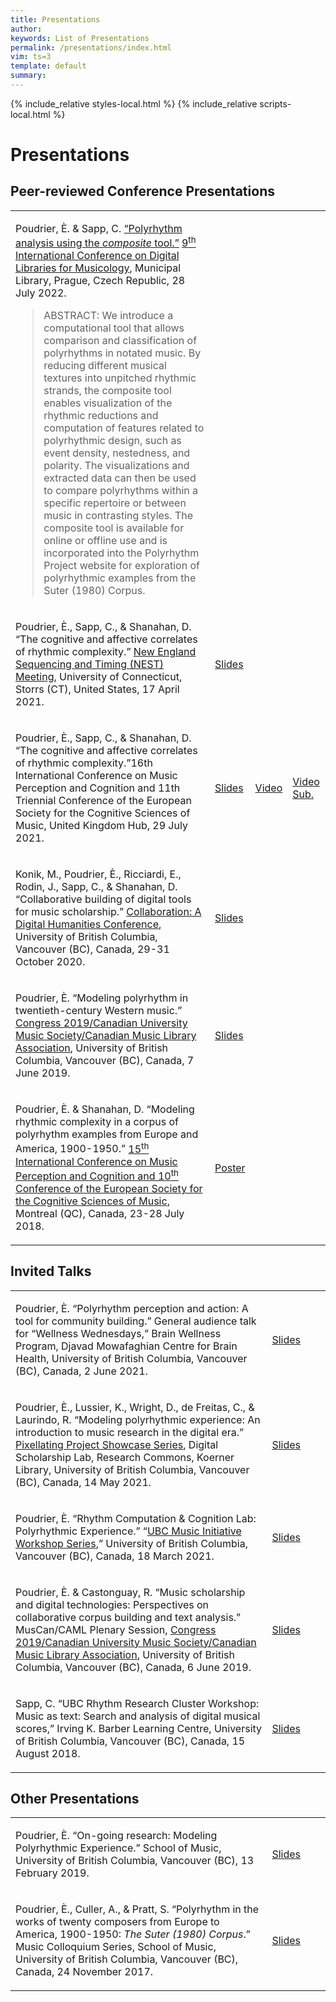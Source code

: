 ```yaml
---
title: Presentations 
author: 
keywords: List of Presentations 
permalink: /presentations/index.html
vim: ts=3
template: default
summary: 
---
```


{% include_relative styles-local.html %}
{% include_relative scripts-local.html %}

# Presentations #


## Peer-reviewed Conference Presentations ##
	
<table>
<tbody>
  <tr>
    <td class="topalign">
	<p>Poudrier, È. &amp; Sapp, C. <a href="https://dl.acm.org/doi/10.1145/3543882.3543890">“Polyrhythm analysis using the <em>composite</em> tool.”</a> <a href="https://dlfm.web.ox.ac.uk/">9<sup>th</sup> International Conference on Digital Libraries for Musicology</a>, Municipal Library, Prague, Czech Republic, 28 July 2022.</p>
	<blockquote>
		<p>ABSTRACT: We introduce a computational tool that allows comparison and classification of polyrhythms in notated music. By reducing different musical textures into unpitched rhythmic strands, the composite tool enables visualization of the rhythmic reductions and computation of features related to polyrhythmic design, such as event density, nestedness, and polarity. The visualizations and extracted data can then be used to compare polyrhythms within a specific repertoire or between music in contrasting styles. The composite tool is available for online or offline use and is incorporated into the Polyrhythm Project website for exploration of polyrhythmic examples from the Suter (1980) Corpus.</p>
	</blockquote></td>
  </tr>
  <tr>
    <td class="topalign">
	  <p>Poudrier, È., Sapp, C., &amp; Shanahan, D. “The cognitive and affective correlates of rhythmic complexity.” <a href="https://musicdynamicslab.uconn.edu/home/nest/">New England Sequencing and Timing (NEST) Meeting</a>, University of Connecticut, Storrs (CT), United States, 17 April 2021.</p></td>
    <td class="topalign"><a class="buttonlink" href="https://drive.google.com/file/d/17_VwWnLdMX-2sJrk1UwxWz2FJo7fQ5bT/view?usp=sharing">Slides</a></td>
    <td class="topalign"></td>
    <td class="topalign"></td>
  </tr>
  <tr>
    <td class="topalign">
	  <p>Poudrier, È., Sapp, C., &amp; Shanahan, D. “The cognitive and affective correlates of rhythmic complexity.”16th International Conference on Music Perception and Cognition and 11th Triennial Conference of the European Society for the Cognitive Sciences of Music, United Kingdom Hub, 29 July 2021.</p></td>
    <td class="topalign"><a class="buttonlink" href="https://drive.google.com/file/d/1VjE2k70_8pjUPDY7vlREcX54J6QNdqF5/view?usp=sharing">Slides</a></td>
    <td class="topalign"><a class="buttonlink" href="https://drive.google.com/file/d/1QK68OVKT_6qm6bQgBqlZHlGGXwt3iM10/view?usp=sharing">Video</a></td>
    <td class="topalign"><a class="buttonlink" href="https://www.youtube.com/watch?v=A8lk36AlfPYforth">Video Sub.</a></td>
  </tr>
  <tr>
    <td class="topalign">
	  <p>Konik, M., Poudrier, È., Ricciardi, E., Rodin, J., Sapp, C., &amp; Shanahan, D. “Collaborative building of digital tools for music scholarship.” <a href="https://dhconference.sites.olt.ubc.ca/">Collaboration: A Digital Humanities Conference</a>, University of British Columbia, Vancouver (BC), Canada, 29-31 October 2020.</p></td>
    <td class="topalign"><a class="buttonlink" href="https://drive.google.com/file/d/1ZAHgiFMKfO8MBrqthm0JXpys1I02m4Dt/view?usp=sharing">Slides</a></td>
    <td class="topalign"></td>
    <td class="topalign"></td>
  </tr>
  <tr>
    <td class="topalign">
	  <p>Poudrier, È. “Modeling polyrhythm in twentieth-century Western music.” <a href="https://muscan.org/events/past-conferences/2019-ubc/">Congress 2019/Canadian University Music Society/Canadian Music Library Association</a>, University of British Columbia, Vancouver (BC), Canada, 7 June 2019.</p></td>
    <td class="topalign"><a class="buttonlink" href="https://drive.google.com/file/d/1M4ic5Uj1pz7ThW855VM-wDMXFx2OPAWu/view?usp=sharing">Slides</a></td>
    <td class="topalign"></td>
    <td class="topalign"></td>
  </tr>
  <tr>
    <td class="topalign">
	  <p>Poudrier, È. &amp; Shanahan, D. “Modeling rhythmic complexity in a corpus of polyrhythm examples from Europe and America, 1900-1950.” <a href="https://music-psychology-conference2018.uni-graz.at/en/about/#:~:text=The%20International%20Conference%20on%20Music%20Perception%20and%20Cognition,Society%20for%20the%20Cognitive%20Sciences%20of%20Music%20%28ESCOM%29.">15<sup>th</sup>  International Conference on Music Perception and Cognition and 10<sup>th</sup> Conference of the European Society for the Cognitive Sciences of Music</a>, Montreal (QC), Canada, 23-28 July 2018.</p></td>
    <td class="topalign"><a class="buttonlink" href="https://drive.google.com/file/d/1tQvN77iFEwHX7wm2ghyoi_wwBaF6roH0/view?usp=sharing">Poster</a></td>
    <td class="topalign"></td>
    <td class="topalign"></td>
  </tr>
	
</tbody>
</table>


## Invited Talks ##

<table>
<tbody>
  <tr>
    <td class="topalign">
	  <p>Poudrier, È. “Polyrhythm perception and action: A tool for community building.” General audience talk for “Wellness Wednesdays,” Brain Wellness Program, Djavad Mowafaghian Centre for Brain Health, University of British Columbia, Vancouver (BC), Canada, 2 June 2021.</p></td>
    <td class="topalign"><a class="buttonlink" href="https://drive.google.com/file/d/19-mLwjCVCP0HeCA4A-9R3SHFgpKstlrV/view?usp=sharing">Slides</a></td>
    <td class="topalign"></td>
    <td class="topalign"></td>
  </tr>
  <tr>
    <td class="topalign">
	  <p>Poudrier, È., Lussier, K., Wright, D., de Freitas, C., &amp; Laurindo, R. “Modeling polyrhythmic experience: An introduction to music research in the digital era.” <a href="https://libcal.library.ubc.ca/calendar/vancouver/pixellating-20210514">Pixellating Project Showcase Series</a>, Digital Scholarship Lab, Research Commons, Koerner Library, University of British Columbia, Vancouver (BC), Canada, 14 May 2021.</p></td>
    <td class="topalign"><a class="buttonlink" href="https://drive.google.com/file/d/1ibEbXf65EfEYjRFxR_OPULJiSvCwOxaa/view?usp=sharing">Slides</a></td>
    <td class="topalign"></td>
    <td class="topalign"></td>
  </tr>
  <tr>
    <td class="topalign">
	  <p>Poudrier, È. “Rhythm Computation &amp; Cognition Lab: Polyrhythmic Experience.” “<a href="https://www.ubcmusicinitiative.com/pastevents">UBC Music Initiative Workshop Series</a>,” University of British Columbia, Vancouver (BC), Canada, 18 March 2021.</p></td>
    <td class="topalign"><a class="buttonlink" href="https://drive.google.com/file/d/1ZXXPwhUyN3XTEqqRLfAmBLWyAJa6eFte/view?usp=sharing">Slides</a></td>
    <td class="topalign"></td>
    <td class="topalign"></td>
  </tr>
  <tr>
    <td class="topalign">
	  <p>Poudrier, È. &amp; Castonguay, R. “Music scholarship and digital technologies: Perspectives on collaborative corpus building and text analysis.” MusCan/CAML Plenary Session, <a href="https://www.caml-acbm.org/en/conference/">Congress 2019/Canadian University Music Society/Canadian Music Library Association</a>, University of British Columbia, Vancouver (BC), Canada, 6 June 2019.</p></td>
    <td class="topalign"><a class="buttonlink" href="https://drive.google.com/file/d/1Sve8IOjYsIq4HHAu2PCi2FKC5xosq4yA/view?usp=sharing">Slides</a></td>
    <td class="topalign"></td>
    <td class="topalign"></td>
  </tr>
  <tr>
    <td class="topalign">
	  <p>Sapp, C. “UBC Rhythm Research Cluster Workshop: Music as text: Search and analysis of digital 
musical scores,” Irving K. Barber Learning Centre, University of British Columbia, Vancouver (BC), 
Canada, 15 August 2018.</p></td>
    <td class="topalign"><a class="buttonlink" href="https://drive.google.com/file/d/110XHF65iLDLn1yqO6CUlQEk1BosQURX8/view?usp=sharing">Slides</a></td>
    <td class="topalign"></td>
    <td class="topalign"></td>
  </tr>

</tbody>
</table>


## Other Presentations ##

<table>
<tbody>
  <tr>
    <td class="topalign">
	  <p>Poudrier, È. “On-going research: Modeling Polyrhythmic Experience.” School of Music, University of British Columbia, Vancouver (BC), 13 February 2019.</p></td>
    <td class="topalign"><a class="buttonlink" href="https://drive.google.com/file/d/1_e9jOCE3F2ynfmHsDzoUqwdzZDjRPsQ1/view?usp=sharing">Slides</a></td>
    <td class="topalign"></td>
    <td class="topalign"></td>
  </tr>
  <tr>
    <td class="topalign">
	  <p>Poudrier, È., Culler, A., &amp; Pratt, S.  “Polyrhythm in the works of twenty composers from Europe to America, 1900-1950: <em>The Suter (1980) Corpus</em>.” Music Colloquium Series, School of Music, University of British Columbia, Vancouver (BC), Canada, 24 November 2017.</p></td>
    <td class="topalign"><a class="buttonlink" href="https://drive.google.com/file/d/1fg9STy0TBi0V-086XvSmTPEWk1nqmq0J/view?usp=sharing">Slides</a></td>
    <td class="topalign"></td>
    <td class="topalign"></td>
  </tr>

</tbody>
</table>
